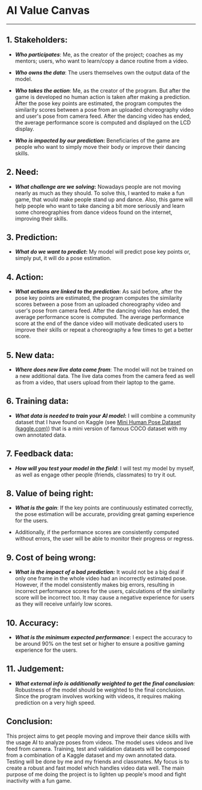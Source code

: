 # AI Value Canvas
___
## 1. **Stakeholders**: 

- ***Who participates***: Me, as the creator of the project; coaches as my mentors; users, who want to learn/copy a dance routine from a video.

- ***Who owns the data***: The users themselves own the output data of the model.

- ***Who takes the action***: Me, as the creator of the program. But after the game is developed no human action is taken after making a prediction. After the pose key points are estimated, the program computes the similarity scores between a pose from an uploaded choreography video and user's pose from camera feed. After the dancing video has ended, the average performance score is computed and displayed on the LCD display. 

- ***Who is impacted by our prediction*:** Beneficiaries of the game are people who want to simply move their body or improve their dancing skills.
## 2. **Need**:

- ***What challenge are we solving*:** Nowadays people are not moving nearly as much as they should. To solve this, I wanted to make a fun game, that would make people stand up and dance. Also, this game will help people who want to take dancing a bit more seriously and learn some choreographies from dance videos found on the internet, improving their skills.
## 3. **Prediction**:

- ***What do we want to predict*:** My model will predict pose key points or, simply put, it will do a pose estimation. 
## 4. **Action**:

- ***What actions are linked to the prediction***: As said before, after the pose key points are estimated, the program computes the similarity scores between a pose from an uploaded choreography video and user's pose from camera feed. After the dancing video has ended, the average performance score is computed. The average performance score at the end of the dance video will motivate dedicated users to improve their skills or repeat a choreography a few times to get a better score.
## 5. **New data**:

- ***Where does new live data come from***: The model will not be trained on a new additional data. The live data comes from the camera feed as well as from a video, that users upload from their laptop to the game.
## 6. **Training data**:

- ***What data is needed to train your AI model*:** I will combine a community dataset that I have found on Kaggle (see [Mini Human Pose Dataset (kaggle.com)](https://www.kaggle.com/datasets/legosy7/mini-human-pose-dataset)) that is a mini version of famous COCO dataset with my own annotated data.
## 7. **Feedback data:**

- ***How will you test your model in the field***: I will test my model by myself, as well as engage other people (friends, classmates) to try it out.
## 8. **Value of being right**:

- ***What is the gain***: If the key points are continuously estimated correctly, the pose estimation will be accurate, providing great gaming experience for the users. 

- Additionally, if the performance scores are consistently computed without errors, the user will be able to monitor their progress or regress.  
## 9. **Cost of being wrong**:

- ***What is the impact of a bad prediction:*** It would not be a big deal if only one frame in the whole video had an incorrectly estimated pose. However, if the model consistently makes big errors, resulting in incorrect performance scores for the users, calculations of the similarity score will be incorrect too. It may cause a negative experience for users as they will receive unfairly low scores. 
## 10. **Accuracy**:

- ***What is the minimum expected performance***: I expect the accuracy to be around 90% on the test set or higher to ensure a positive gaming experience for the users. 
## 11. **Judgement**:

- ***What external info is additionally weighted to get the final conclusion**:* Robustness of the model should be weighted to the final conclusion. Since the program involves working with videos, it requires making prediction on a very high speed.

## Conclusion:

This project aims to get people moving and improve their dance skills with the usage AI to analyze poses from videos. The model uses videos and live feed from camera. Training, test and validation datasets will be composed from a combination of a Kaggle dataset and my own annotated data. Testing will be done by me and my friends and classmates.
My focus is to create a robust and fast model which handles video data well. The main purpose of me doing the project is to lighten up people's mood and fight inactivity with a fun game.
